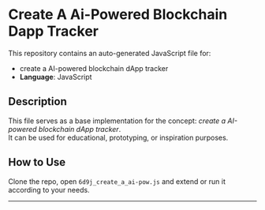 # Create A Ai-Powered Blockchain Dapp Tracker

This repository contains an auto-generated JavaScript file for:

- create a AI-powered blockchain dApp tracker
- **Language**: JavaScript

## Description

This file serves as a base implementation for the concept: *create a AI-powered blockchain dApp tracker*.  
It can be used for educational, prototyping, or inspiration purposes.

## How to Use

Clone the repo, open `6d9j_create_a_ai-pow.js` and extend or run it according to your needs.

---


